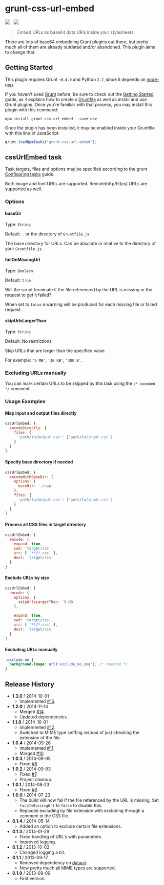 # grunt-css-url-embed

![](https://badge.fury.io/js/grunt-css-url-embed.svg)&nbsp;&nbsp;
![](https://david-dm.org/mihhail-lapushkin/grunt-css-url-embed.png)

> Embed URLs as base64 data URIs inside your stylesheets

There are lots of base64 embedding Grunt plugins out there, but pretty much all of them are already outdated and/or abandoned. This plugin aims to change that.


## Getting Started
This plugin requires Grunt `~0.4.0` and Python `2.7`, since it depends on [node-gyp](https://github.com/TooTallNate/node-gyp/#installation).

If you haven't used [Grunt](http://gruntjs.com/) before, be sure to check out the [Getting Started](http://gruntjs.com/getting-started) guide, as it explains how to create a [Gruntfile](http://gruntjs.com/sample-gruntfile) as well as install and use Grunt plugins. Once you're familiar with that process, you may install this plugin with this command:

```shell
npm install grunt-css-url-embed --save-dev
```

Once the plugin has been installed, it may be enabled inside your Gruntfile with this line of JavaScript:

```js
grunt.loadNpmTasks('grunt-css-url-embed');
```

## cssUrlEmbed task
Task targets, files and options may be specified according to the grunt [Configuring tasks](http://gruntjs.com/configuring-tasks) guide.

Both image and font URLs are supported. Remote(http/https) URLs are supported as well.

### Options

#### baseDir

Type: `String`

Default: `.` or the directory of `Gruntfile.js`

The base directory for URLs. Can be absolute or relative to the directory of your `Gruntfile.js`.

#### failOnMissingUrl

Type: `Boolean`

Default: `true`

Will the script terminate if the file referenced by the URL is missing or the request to get it failed?

When set to `false` a warning will be produced for each missing file or failed request.

#### skipUrlsLargerThan

Type: `String`

Default: No restrictions

Skip URLs that are larger than the specified value.

For example: `'5 MB'`, `'30 KB'`, `'300 B'`.

### Excluding URLs manually

You can mark certain URLs to be skipped by this task using the `/* noembed */` comment.

### Usage Examples

#### Map input and output files directly

```js
cssUrlEmbed: {
  encodeDirectly: {
    files: {
      'path/to/output.css': ['path/to/input.css']
    }
  }
}
```

#### Specify base directory if needed
```js
cssUrlEmbed: {
  encodeWithBaseDir: {
    options: {
      baseDir: './app'
    },
    files: {
      'path/to/output.css': ['path/to/input.css']
    }
  }
}
```

#### Process all CSS files in target directory
```js
cssUrlEmbed: {
  encode: {
    expand: true,
    cwd: 'target/css',
    src: [ '**/*.css' ],
    dest: 'target/css'
  }
}
```

#### Exclude URLs by size
```js
cssUrlEmbed: {
  encode: {
    options: {
      skipUrlsLargerThan: '5 MB'
    },
  
    expand: true,
    cwd: 'target/css',
    src: [ '**/*.css' ],
    dest: 'target/css'
  }
}
```

#### Excluding URLs manually
```css
.exclude-me {
  background-image: url('exclude_me.png'); /* noembed */
}
```

## Release History
 * **1.3.0** / 2014-10-01
   * Implemented [#16](https://github.com/mihhail-lapushkin/grunt-css-url-embed/issues/16).
 * **1.2.0** / 2014-11-14
   * Merged [#14](https://github.com/mihhail-lapushkin/grunt-css-url-embed/pull/14).
   * Updated dependencies.
 * **1.1.0** / 2014-10-01
   * Implemented [#12](https://github.com/mihhail-lapushkin/grunt-css-url-embed/issues/12).
   * Switched to MIME type sniffing instead of just checking the extension of the file.
 * **1.0.4** / 2014-09-26
   * Implemented [#11](https://github.com/mihhail-lapushkin/grunt-css-url-embed/issues/11).
   * Marged [#10](https://github.com/mihhail-lapushkin/grunt-css-url-embed/pull/10).
 * **1.0.3** / 2014-09-05
   * Fixed [#8](https://github.com/mihhail-lapushkin/grunt-css-url-embed/issues/8).
 * **1.0.2** / 2014-09-03
   * Fixed [#7](https://github.com/mihhail-lapushkin/grunt-css-url-embed/issues/7).
   * Project cleanup.
 * **1.0.1** / 2014-08-23
   * Fixed [#6](https://github.com/mihhail-lapushkin/grunt-css-url-embed/issues/6).
 * **1.0.0** / 2014-07-23
   * The build will now fail if the file referenced by the URL is missing. Set `failOnMissingUrl` to `false` to disable this.
   * Replaced excluding by file extension with excluding through a comment in the CSS file.
 * **0.1.4** / 2014-05-14
   * Added an option to exclude certain file extensions.
 * **0.1.3** / 2014-01-29
   * Fixed handling of URL's with parameters.
   * Improved logging.
 * **0.1.2** / 2013-10-02
   * Changed logging a bit.
 * **0.1.1** / 2013-09-17
   * Removed dependency on [datauri](https://github.com/heldr/datauri).
   * Now pretty much all MIME types are supported.
 * **0.1.0** / 2013-09-09
   * First version.
